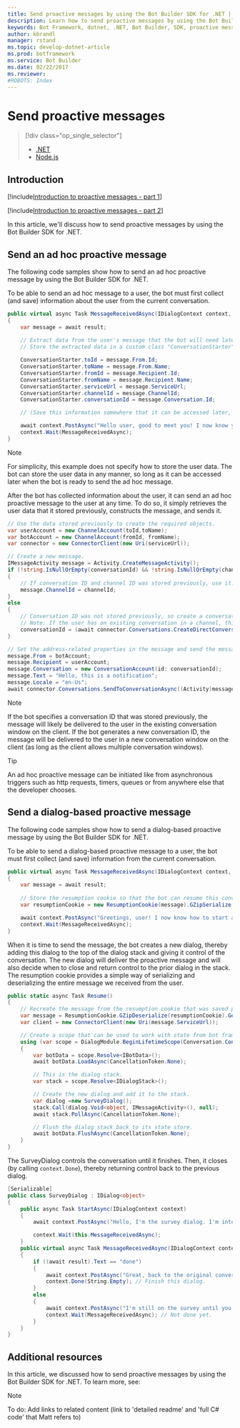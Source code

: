 ```yaml
---
title: Send proactive messages by using the Bot Builder SDK for .NET | Microsoft Docs
description: Learn how to send proactive messages by using the Bot Builder SDK for .NET.
keywords: Bot Framework, dotnet, .NET, Bot Builder, SDK, proactive message, ad hoc message, dialog-based message
author: kbrandl
manager: rstand
ms.topic: develop-dotnet-article
ms.prod: botframework
ms.service: Bot Builder
ms.date: 02/22/2017
ms.reviewer:
#ROBOTS: Index
---
```

# Send proactive messages
> [!div class="op_single_selector"]
> * [.NET](bot-framework-dotnet-howto-proactive-messages.md)
> * [Node.js](bot-framework-nodejs-howto-proactive-messages.md)
>

## Introduction

[!include[Introduction to proactive messages - part 1](../includes/snippet-proactive-messages-intro-1.md)] 

[!include[Introduction to proactive messages - part 2](../includes/snippet-proactive-messages-intro-2.md)] 

In this article, we'll discuss how to send proactive messages by using the Bot Builder SDK for .NET. 

## Send an ad hoc proactive message

The following code samples show how to send an ad hoc proactive message by using the Bot Builder SDK for .NET.

To be able to send an ad hoc message to a user, the bot must first collect (and save) information about the user from the current conversation. 

```cs
public virtual async Task MessageReceivedAsync(IDialogContext context, IAwaitable<IMessageActivity> result)
{
    var message = await result;
    
    // Extract data from the user's message that the bot will need later to send an ad hoc message to the user. 
    // Store the extracted data in a custom class "ConversationStarter" (not shown here).

    ConversationStarter.toId = message.From.Id;
    ConversationStarter.toName = message.From.Name;
    ConversationStarter.fromId = message.Recipient.Id;
    ConversationStarter.fromName = message.Recipient.Name;
    ConversationStarter.serviceUrl = message.ServiceUrl;
    ConversationStarter.channelId = message.ChannelId;
    ConversationStarter.conversationId = message.Conversation.Id;

    // (Save this information somewhere that it can be accessed later, such as in a database.)

    await context.PostAsync("Hello user, good to meet you! I now know your address and can send you notifications in the future.");
    context.Wait(MessageReceivedAsync);
}
```

> [!NOTE]
> For simplicity, this example does not specify how to store the user data. 
> The bot can store the user data in any manner, so long as it can be accessed later when the bot is ready to send the ad hoc message.

After the bot has collected information about the user, it can send an ad hoc proactive message to the user at any time. 
To do so, it simply retrieves the user data that it stored previously, constructs the message, and sends it. 

```cs
// Use the data stored previously to create the required objects.
var userAccount = new ChannelAccount(toId,toName);
var botAccount = new ChannelAccount(fromId, fromName);
var connector = new ConnectorClient(new Uri(serviceUrl));

// Create a new message.
IMessageActivity message = Activity.CreateMessageActivity();
if (!string.IsNullOrEmpty(conversationId) && !string.IsNullOrEmpty(channelId))	
{
    // If conversation ID and channel ID was stored previously, use it.
    message.ChannelId = channelId;
}
else
{
    // Conversation ID was not stored previously, so create a conversation. 
    // Note: If the user has an existing conversation in a channel, this will likely create a new conversation window.
    conversationId = (await connector.Conversations.CreateDirectConversationAsync( botAccount, userAccount)).Id;
}

// Set the address-related properties in the message and send the message.
message.From = botAccount;
message.Recipient = userAccount;
message.Conversation = new ConversationAccount(id: conversationId);
message.Text = "Hello, this is a notification";
message.Locale = "en-Us";
await connector.Conversations.SendToConversationAsync((Activity)message);
```

> [!NOTE]
> If the bot specifies a conversation ID that was stored previously, the message will likely be delivered to the user in the existing conversation window on the client. 
> If the bot generates a new conversation ID, the message will be delivered to the user in a new conversation window on the client (as long as the client allows multiple conversation windows). 

> [!TIP]
> An ad hoc proactive message can be initiated like from 
> asynchronous triggers such as http requests, timers, queues or from anywhere else that the developer chooses.

## Send a dialog-based proactive message

The following code samples show how to send a dialog-based proactive message by using the Bot Builder SDK for .NET.

To be able to send a dialog-based proactive message to a user, the bot must first collect (and save) information from the current conversation. 

```cs
public virtual async Task MessageReceivedAsync(IDialogContext context, IAwaitable<IMessageActivity> result)
{
    var message = await result;
    
    // Store the resumption cookie so that the bot can resume this conversation later.
    var resumptionCookie = new ResumptionCookie(message).GZipSerialize();

    await context.PostAsync("Greetings, user! I now know how to start a proactive message to you."); 
    context.Wait(MessageReceivedAsync);
}
```

When it is time to send the message, the bot creates a new dialog, thereby adding this dialog to the top of the dialog stack and giving it control of the conversation. 
The new dialog will deliver the proactive message and will also decide when to close and return control to the prior dialog in the stack. 
The resumption cookie provides a simple way of serializing and deserializing the entire message we received from the user.

```cs
public static async Task Resume() 
{
    // Recreate the message from the resumption cookie that was saved previously.
    var message = ResumptionCookie.GZipDeserialize(resumptionCookie).GetMessage();
    var client = new ConnectorClient(new Uri(message.ServiceUrl));

    // Create a scope that can be used to work with state from bot framework.
    using (var scope = DialogModule.BeginLifetimeScope(Conversation.Container, message))
    {
        var botData = scope.Resolve<IBotData>();
        await botData.LoadAsync(CancellationToken.None);

        // This is the dialog stack.
        var stack = scope.Resolve<IDialogStack>();

        // Create the new dialog and add it to the stack.
        var dialog =new SurveyDialog();
        stack.Call(dialog.Void<object, IMessageActivity>(), null);
        await stack.PollAsync(CancellationToken.None);

        // Flush the dialog stack back to its state store.
        await botData.FlushAsync(CancellationToken.None);        
    }
}
```

The SurveyDialog controls the conversation until it finishes. 
Then, it closes (by calling `context.Done`), thereby returning control back to the previous dialog. 

```cs
[Serializable]
public class SurveyDialog : IDialog<object>
{
    public async Task StartAsync(IDialogContext context)
    {
        await context.PostAsync("Hello, I'm the survey dialog. I'm interrupting your conversation to ask you a question. Type \"done\" to resume");

        context.Wait(this.MessageReceivedAsync);
    }
    public virtual async Task MessageReceivedAsync(IDialogContext context, IAwaitable<IMessageActivity> result)
    {
        if ((await result).Text == "done")
        {
            await context.PostAsync("Great, back to the original conversation!");
            context.Done(String.Empty); // Finish this dialog.
        }
        else
        {
            await context.PostAsync("I'm still on the survey until you type \"done\"");
            context.Wait(MessageReceivedAsync); // Not done yet.
        }
    }
}
```

## Additional resources

In this article, we discussed how to send proactive messages by using the Bot Builder SDK for .NET. 
To learn more, see:

> [!NOTE]
> To do: Add links to related content (link to 'detailed readme' and 'full C# code' that Matt refers to)